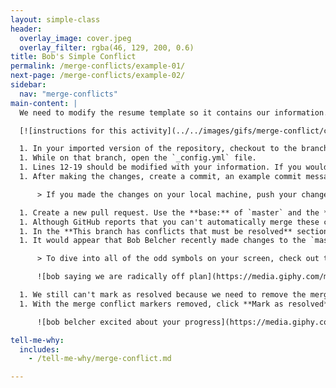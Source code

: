 ```yaml
---
layout: simple-class
header:
  overlay_image: cover.jpeg
  overlay_filter: rgba(46, 129, 200, 0.6)
title: Bob's Simple Conflict
permalink: /merge-conflicts/example-01/
next-page: /merge-conflicts/example-02/
sidebar:
  nav: "merge-conflicts"
main-content: |
  We need to modify the resume template so it contains our information. Using the GitHub Flow, we can make those changes by:

  [![instructions for this activity](../../images/gifs/merge-conflict/config-merge.gif)](../../images/gifs/merge-conflict/config-merge.gif)

  1. In your imported version of the repository, checkout to the branch named: `username-config`.
  1. While on that branch, open the `_config.yml` file.
  1. Lines 12-19 should be modified with your information. If you would prefer to create a fictional resume, your favorite fictional character's information.
  1. After making the changes, create a commit, an example commit message might be: `Add my information`.

      > If you made the changes on your local machine, push your changes back to repository on GitHub.

  1. Create a new pull request. Use the **base:** of `master` and the **compare:** of `username-config`.
  1. Although GitHub reports that you can't automatically merge these changes, you can still start the pull request. Click **Create pull request**.
  1. In the **This branch has conflicts that must be resolved** section of the pull request, click the **Resolve conflicts** button to resolve the merge conflict.
  1. It would appear that Bob Belcher recently made changes to the `master` branch and modified the exact same line you did, this is what caused the merge conflict to occur. Click "Resolve conflicts", and remove Bob's contributions to the `gh-pages` branch by deleting all of the content below the `=======` and above the `>>>>>>> gh-pages` content.

      > To dive into all of the odd symbols on your screen, check out the **Tell me why** section.

      ![bob saying we are radically off plan](https://media.giphy.com/media/ZUShN4lbUvAt2/giphy.gif)

  1. We still can't mark as resolved because we need to remove the merge conflict markers. Delete the following lines: `<<<<<<< username-config`, `=======`, and `>>>>>>> gh-pages`.
  1. With the merge conflict markers removed, click **Mark as resolved**. Congratulations, you successfully resolved a merge conflict! Go ahead and merge the pull request.

      ![bob belcher excited about your progress](https://media.giphy.com/media/26ufhng4a2DRC5huw/giphy.gif)

tell-me-why:
  includes:
    - /tell-me-why/merge-conflict.md

---
```

